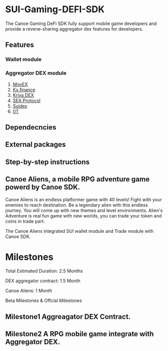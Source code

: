 # SUI-Gaming-DEFI-SDK
The Canoe Gaming DeFi SDK fully support mobile game developers and provide a revene-sharing aggregator dex features for developers.

## Features

### Wallet module

### Aggregator DEX module

1. [MovEX](https://www.movex.exchange/)
2. [Kx.finance](https://www.kx.finance/)
3. [Kriya DEX](https://efficacy.finance/kriya-sui-dex/)
4. [SEA Protocol](https://www.seadex.org/)
5. [Suidex](https://suidex.io/)
6. [0T](https://onchain.trade/)
 
## Dependecncies


## External packages


## Step-by-step instructions


## Canoe Aliens, a mobile RPG adventure game powerd by Canoe SDK.

Canoe Aliens is an endless platformer game with 40 levels!  Fight with your enemies to reach destination. Be a legendary alien with this endless journey. You will come up with new themes and level environments. Alien's Adventure is real fun game with new worlds, you can trade your token and coins in trade part.

The Canoe Aliens integrated SUI wallet module and Trade module with Canoe SDK.

# Milestones

Total Estimated Duration: 2.5 Months

DEX aggregator contract: 1.5 Month

Canoe Aliens: 1 Month

Beta Milestones & Offcial Milestones

## Milestone1 Aggreagator DEX Contract.



## Milestone2 A RPG mobile game integrate with Aggregator DEX.
